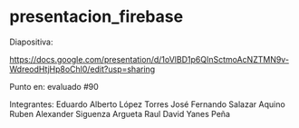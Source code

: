 # presentacion_firebase
Diapositiva:

https://docs.google.com/presentation/d/1oVlBD1p6QInSctmoAcNZTMN9v-WdreodHtjHp8oChl0/edit?usp=sharing

Punto en: evaluado #90

Integrantes:
Eduardo Alberto López Torres
José Fernando Salazar Aquino
Ruben Alexander Siguenza Argueta
Raul David Yanes Peña
